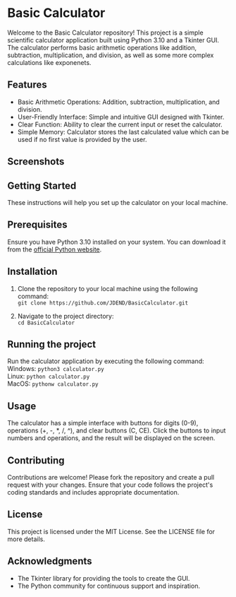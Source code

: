 # Basic Calculator

Welcome to the Basic Calculator repository! This project is a simple scientific calculator application built using Python 3.10 and a Tkinter GUI. The calculator performs basic arithmetic operations like addition, subtraction, multiplication, and division, as well as some more complex calculations like exponenets.

## Features

- Basic Arithmetic Operations: Addition, subtraction, multiplication, and division.
- User-Friendly Interface: Simple and intuitive GUI designed with Tkinter.
- Clear Function: Ability to clear the current input or reset the calculator.
- Simple Memory: Calculator stores the last calculated value which can be used if no first value is provided by the user.

## Screenshots

## Getting Started

These instructions will help you set up the calculator on your local machine.

## Prerequisites

Ensure you have Python 3.10 installed on your system. You can download it from the [official Python website](https://www.python.org/downloads/).

## Installation

1. Clone the repository to your local machine using the following command:<br>
```git clone https://github.com/JDEND/BasicCalculator.git```

2. Navigate to the project directory:<br>
```cd BasicCalculator```

## Running the project

Run the calculator application by executing the following command:<br>
Windows: `python3 calculator.py`<br>
Linux: `python calculator.py`<br>
MacOS: `pythonw calculator.py`

## Usage

The calculator has a simple interface with buttons for digits (0-9), operations (+, -, *, /, ^), and clear buttons (C, CE). Click the buttons to input numbers and operations, and the result will be displayed on the screen.

## Contributing

Contributions are welcome! Please fork the repository and create a pull request with your changes. Ensure that your code follows the project's coding standards and includes appropriate documentation.

## License

This project is licensed under the MIT License. See the LICENSE file for more details.

## Acknowledgments

- The Tkinter library for providing the tools to create the GUI.
- The Python community for continuous support and inspiration.
